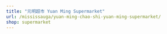 ```yaml
---
title: "元明超市 Yuan Ming Supermarket"
url: /mississauga/yuan-ming-chao-shi-yuan-ming-supermarket/
shop: supermarket
---
```

